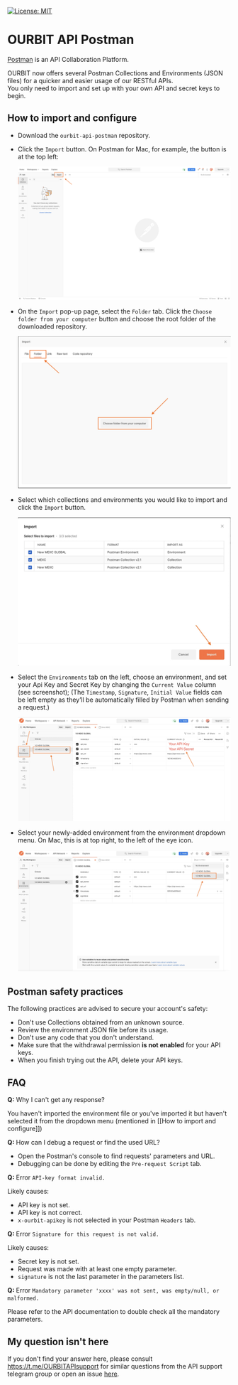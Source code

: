 [![License: MIT](https://img.shields.io/badge/License-MIT-yellow.svg)](https://opensource.org/licenses/MIT)

# OURBIT API Postman
[Postman](https://getpostman.com) is an API Collaboration Platform.

OURBIT now offers several Postman Collections and Environments (JSON files) for a quicker and easier usage of our RESTful APIs.<br/>
You only need to import and set up with your own API and secret keys to begin.

## How to import and configure
- Download the `ourbit-api-postman` repository.

- Click the `Import` button. On Postman for Mac, for example, the button is at the top left:
    <p align="center"><img src="assets/1.png" alt="Screenshot of Postman for Mac, with 'Import' button pointed out at top left."/></p>

- On the `Import` pop-up page, select the `Folder` tab. Click the `Choose folder from your computer` button and choose the root folder of the downloaded repository.
   <p align="center"><img src="assets/2.png" alt="Screenshot of of Postman for Mac, showing the Import screen."/></p>

- Select which collections and environments you would like to import and click the `Import` button.
   <p align="center"><img src="assets/3.png" alt="Screenshot of of Postman for Mac, showing the Import screen after selecting the folder."/></p>

- Select the `Environments` tab on the left, choose an environment, and set your Api Key and Secret Key by changing the `Current Value` column (see screenshot);
  (The `Timestamp`, `Signature`, `Initial Value` fields can be left empty as they’ll be automatically filled by Postman when sending a request.)
    <p align="center"><img src="assets/4.png" alt="Screenshot of Postman for Mac, showing where the user should fill in their API and secret keys."/></p>
  
- Select your newly-added environment from the environment dropdown menu. On Mac, this is at top right, to the left of the eye icon.
    <p align="center"><img src="assets/5.png" alt="Screenshot of Postman for Mac, showing how imported environments can be selected from a dropdown ."/></p>



## Postman safety practices
The following practices are advised to secure your account's safety:

- Don't use Collections obtained from an unknown source.
- Review the environment JSON file before its usage.
- Don't use any code that you don't understand.
- Make sure that the withdrawal permission **is not enabled** for your API keys.
- When you finish trying out the API, delete your API keys.


## FAQ
**Q:** Why I can't get any response?

You haven't imported the environment file or you've imported it but haven't selected it from the dropdown menu (mentioned in [[How to import and configure]])

**Q:** How can I debug a request or find the used URL?

- Open the Postman's console to find requests' parameters and URL.
- Debugging can be done by editing the `Pre-request Script` tab.

**Q:** Error `API-key format invalid.`

Likely causes:
- API key is not set.
- API key is not correct.
- `x-ourbit-apikey` is not selected in your Postman `Headers` tab.

**Q:** Error `Signature for this request is not valid.`

Likely causes:
- Secret key is not set.
- Request was made with at least one empty parameter.
- `signature` is not the last parameter in the parameters list.

**Q:** Error `Mandatory parameter 'xxxx' was not sent, was empty/null, or malformed.`

Please refer to the API documentation to double check all the mandatory parameters.


## My question isn't here
If you don't find your answer here, please consult https://t.me/OURBITAPIsupport for similar questions from the API support telegram group or open an issue [here](https://github.com/ourbitdevelop/ourbit-api-postman/issues).
